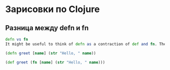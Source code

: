 # Зарисовки по Clojure

## Разница между defn и fn

```clojure
defn vs fn
It might be useful to think of defn as a contraction of def and fn. The fn defines the function and the def binds it to a name. These are equivalent:

(defn greet [name] (str "Hello, " name))

(def greet (fn [name] (str "Hello, " name)))
```





